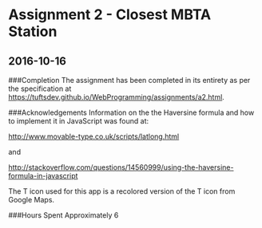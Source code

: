 # Assignment 2 - Closest MBTA Station
## 2016-10-16

###Completion
The assignment has been completed in its entirety as per the specification at <https://tuftsdev.github.io/WebProgramming/assignments/a2.html>.

###Acknowledgements
Information on the the Haversine formula and how to implement it in JavaScript was found at:

<http://www.movable-type.co.uk/scripts/latlong.html>

and

<http://stackoverflow.com/questions/14560999/using-the-haversine-formula-in-javascript>

The T icon used for this app is a recolored version of the T icon from Google Maps.

###Hours Spent
Approximately 6

